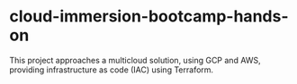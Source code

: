 # cloud-immersion-bootcamp-hands-on
This project approaches a multicloud solution, using GCP and AWS, providing infrastructure as code (IAC) using Terraform.
